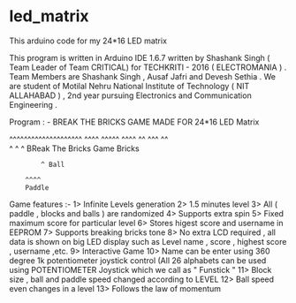 # led_matrix
This arduino code for my 24*16 LED matrix

This program is written in Arduino IDE 1.6.7
written by Shashank Singh ( Team Leader of Team CRITICAL)
for TECHKRITI - 2016 ( ELECTROMANIA ) . 
Team Members are Shashank Singh , Ausaf Jafri and Devesh Sethia .
We are student of Motilal Nehru National Institute of Technology ( NIT ALLAHABAD ) , 2nd year pursuing Electronics and
Communication Engineering .
 
 Program : - BREAK THE BRICKS GAME MADE FOR 24*16 LED Matrix
   
   
   
   
   ^^^^^^^^^^^^^^^^^^^^
   ^^^^    ^^^^^   ^^^^ 
   ^^       ^^^      ^^   
   ^         ^        ^                                  BReak The Bricks Game
   Bricks
   
   
            ^ Ball 
    
        ^^^^  
        Paddle
   
Game features :-
1> Infinite Levels generation
2> 1.5 minutes level
3> All ( paddle , blocks and balls ) are randomized
4> Supports extra spin
5> Fixed maximum score for particular level
6> Stores higest score and username in EEPROM
7> Supports breaking bricks tone
8> No extra LCD required , all data is shown on big LED display such as Level name , score , highest score , username ,etc. 
9> Interactive Game
10> Name can be enter using 360 degree 1k potentiometer joystick control (All 26 alphabets can be used using POTENTIOMETER Joystick which we call as " Funstick " 
11> Block size , ball and paddle speed changed according to LEVEL
12> Ball speed even changes in a level
13> Follows the law of momentum
 
